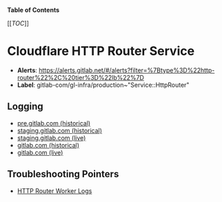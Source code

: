 <!-- MARKER: do not edit this section directly. Edit services/service-catalog.yml then run scripts/generate-docs -->

**Table of Contents**

[[_TOC_]]

# Cloudflare HTTP Router Service

* **Alerts**: <https://alerts.gitlab.net/#/alerts?filter=%7Btype%3D%22http-router%22%2C%20tier%3D%22lb%22%7D>
* **Label**: gitlab-com/gl-infra/production~"Service::HttpRouter"

## Logging

* [pre.gitlab.com (historical)](https://dash.cloudflare.com/852e9d53d0f8adbd9205389356f2303d/workers/services/view/pre-gitlab-com-cells-http-router/production/observability/logs)
* [staging.gitlab.com (historical)](https://dash.cloudflare.com/852e9d53d0f8adbd9205389356f2303d/workers/services/view/staging-gitlab-com-cells-http-router/production/observability/logs)
* [staging.gitlab.com (live)](https://dash.cloudflare.com/852e9d53d0f8adbd9205389356f2303d/workers/services/live-logs/staging-gitlab-com-cells-http-router/production)
* [gitlab.com (historical)](https://dash.cloudflare.com/852e9d53d0f8adbd9205389356f2303d/workers/services/view/production-gitlab-com-cells-http-router/production/observability/logs)
* [gitlab.com (live)](https://dash.cloudflare.com/852e9d53d0f8adbd9205389356f2303d/workers/services/live-logs/production-gitlab-com-cells-http-router/production)

## Troubleshooting Pointers

* [HTTP Router Worker Logs](logging.md)
<!-- END_MARKER -->

<!-- ## Summary -->

<!-- ## Architecture -->

<!-- ## Performance -->

<!-- ## Scalability -->

<!-- ## Availability -->

<!-- ## Durability -->

<!-- ## Security/Compliance -->

<!-- ## Monitoring/Alerting -->

<!-- ## Links to further Documentation -->
